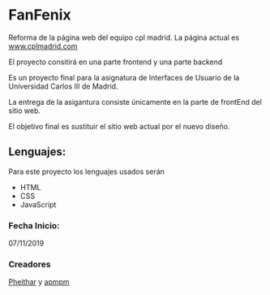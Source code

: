 # FanFenix
Reforma de la página web del equipo cpl madrid. La página actual es www.cplmadrid.com

El proyecto consitirá en una parte frontend y una parte backend

Es un proyecto final para la asignatura de Interfaces de Usuario de la Universidad Carlos III de Madrid.

La entrega de la asigantura consiste únicamente en la parte de frontEnd del sitio web.

El objetivo final es sustituir el sitio web actual por el nuevo diseño.

## Lenguajes:

Para este proyecto los lenguajes usados serán

- HTML
- CSS
- JavaScript


### Fecha Inicio:

07/11/2019

### Creadores
[Pheithar](https://github.com/pheithar) y [apmpm](https://github.com/apmpm)
